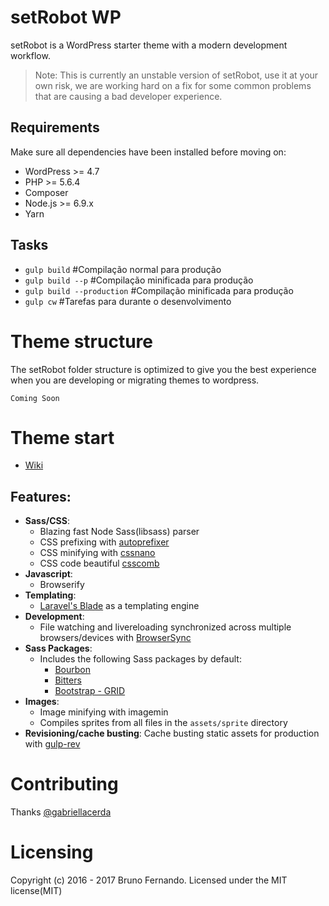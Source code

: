 # setRobot WP
setRobot is a WordPress starter theme with a modern development workflow.
> Note: This is currently an unstable version of setRobot, use it at your own risk, we are working hard on a fix for some common problems that are causing a bad developer experience.

## Requirements
Make sure all dependencies have been installed before moving on:

* WordPress >= 4.7
* PHP >= 5.6.4
* Composer
* Node.js >= 6.9.x
* Yarn

## Tasks
* `gulp build` #Compilação normal para produção
* `gulp build --p` #Compilação minificada para produção
* `gulp build --production` #Compilação minificada para produção
* `gulp cw` #Tarefas para durante o desenvolvimento

# Theme structure
The setRobot folder structure is optimized to give you the best experience when you are developing or migrating themes to wordpress.
```
Coming Soon
```

# Theme start
* [Wiki](https://github.com/3runoDesign/setRobot/wiki)

## Features:
* **Sass/CSS**:
  * Blazing fast Node Sass(libsass) parser
  * CSS prefixing with [autoprefixer](https://github.com/postcss/autoprefixer)
  * CSS minifying with [cssnano](http://cssnano.co/)
  * CSS code beautiful [csscomb](http://csscomb.com/)
* **Javascript**:
  * Browserify
* **Templating**:
  * [Laravel's Blade](https://laravel.com/docs/5.3/blade) as a templating engine
* **Development**:
  * File watching and livereloading synchronized across multiple browsers/devices with [BrowserSync](https://www.browsersync.io/)
* **Sass Packages**:
  * Includes the following Sass packages by default:
    * [Bourbon]( http://bourbon.io/ )
    * [Bitters](http://bitters.bourbon.io/)
    * [Bootstrap - GRID]( https://github.com/jojoee/bootstrap-sass-grid )
* **Images**:
  * Image minifying with imagemin
  * Compiles sprites from all files in the `assets/sprite` directory
* **Revisioning/cache busting**:
  Cache busting static assets for production with [gulp-rev](https://github.com/sindresorhus/gulp-rev)

# Contributing
Thanks [@gabriellacerda](https://github.com/gabriellacerda)

# Licensing
Copyright (c) 2016 - 2017 Bruno Fernando. Licensed under the MIT license(MIT)
